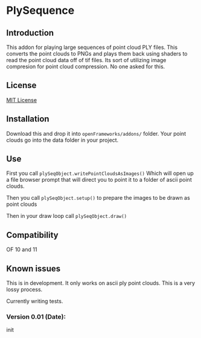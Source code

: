 PlySequence
=====================================

Introduction
------------
This addon for playing large sequences of point cloud PLY files. This converts the point clouds to PNGs and plays them back using shaders to read the point cloud data off of tif files. Its sort of utilizing image compresion for point cloud compression. No one asked for this.

License
-------
[MIT License](https://en.wikipedia.org/wiki/MIT_License)

Installation
------------
Download this and drop it into `openFrameworks/addons/` folder. Your point clouds go into the data folder in your project.

Use
------------

First you call ```plySeqObject.writePointCloudsAsImages()``` Which will open up a file browser prompt that will direct you to point it to a folder of ascii point clouds. 

Then you call ```plySeqObject.setup()``` to prepare the images to be drawn as point clouds

Then in your draw loop call ```plySeqObject.draw()``` 

Compatibility
------------
OF 10 and 11

Known issues
------------
This is in development. It only works on ascii ply point clouds.
This is a very lossy process. 

Currently writing tests.

### Version 0.01 (Date):
init


